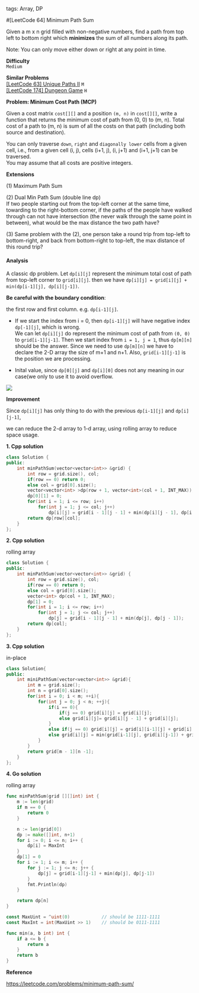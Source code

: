 tags: Array, DP

#[LeetCode 64] Minimum Path Sum

Given a m x n grid filled with non-negative numbers, find a path from top left to bottom right which **minimizes** the sum of all numbers along its path.

Note: You can only move either down or right at any point in time.

**Difficulty**  
`Medium`

**Similar Problems**  
[[LeetCode 63] Unique Paths II]() `M`  
[[LeetCode 174] Dungeon Game]() `H`  


**Problem: Minimum Cost Path (MCP)**

Given a cost matrix `cost[][]` and a position `(m, n)` in `cost[][]`, write a function that returns the minimum cost of path from (0, 0) to (m, n). 
Total cost of a path to (m, n) is sum of all the costs on that path (including both source and destination).   

You can only traverse `down`, `right` and `diagonally lower` cells from a given cell,
i.e., from a given cell (i, j), cells (i+1, j), (i, j+1) and (i+1, j+1) can be traversed.  
You may assume that all costs are positive integers.

**Extensions**

(1) Maximum Path Sum

(2) Dual Min Path Sum (double line dp)   
    If two people starting out from the top-left corner at the same time, towarding to the right-bottom corner, 
    if the paths of the people have walked through can not have intersection (the never walk through the same point in between), 
    what would be the max distance the two path have?

(3) Same problem with the (2), one person take a round trip from top-left to bottom-right, and back from bottom-right to top-left,
    the max distance of this round trip?


#### Analysis

A classic dp problem.
Let `dp[i][j]` represent the minimum total cost of path from top-left corner to `grid[i][j]`.
then we have `dp[i][j] = grid[i][j] + min(dp[i-1][j], dp[i][j-1])`.

**Be careful with the boundary condition**: 

the first row and first column. e.g. `dp[i-1][j]`.  

 * If we start the index from i = 0, then `dp[i-1][j]` will have negative index `dp[-1][j]`, which is wrong.  
We can let `dp[i][j]` do represent the minimum cost of path from `(0, 0)` to `grid[i-1][j-1]`. 
Then we start index from `i = 1, j = 1`, thus `dp[m][n]` should be the answer. Since we need to use `dp[m][n]` we have to declare the 2-D array the size of m+1 and n+1.
Also, `grid[i-1][j-1]` is the position we are processing.

 * Inital value, since `dp[0][j]` and `dp[i][0]` does not any meaning in our case(we only to use it to avoid overflow.


![](http://o8chcdh8l.bkt.clouddn.com/markdown/img/1480317852024.png)

**Improvement**

Since `dp[i][j]` has only thing to do with the previous `dp[i-1][j]` and `dp[i][j-1]`, 

we can reduce the 2-d array to 1-d array, using rolling array to reduce space usage.


**1. Cpp solution**

```cpp
class Solution {
public:
    int minPathSum(vector<vector<int>> &grid) {
        int row = grid.size(), col;
        if(row == 0) return 0;
        else col = grid[0].size();
        vector<vector<int> >dp(row + 1, vector<int>(col + 1, INT_MAX));
        dp[0][1] = 0;
        for(int i = 1; i <= row; i++)
            for(int j = 1; j <= col; j++)
                dp[i][j] = grid[i - 1][j - 1] + min(dp[i][j - 1], dp[i - 1][j]);
        return dp[row][col];
    }
};
```

**2. Cpp solution**

rolling array

```cpp
class Solution {
public:
    int minPathSum(vector<vector<int>> &grid) {
        int row = grid.size(), col;
        if(row == 0) return 0;
        else col = grid[0].size();
        vector<int> dp(col + 1, INT_MAX);
        dp[1] = 0;
        for(int i = 1; i <= row; i++)
            for(int j = 1; j <= col; j++)
                dp[j] = grid[i - 1][j - 1] + min(dp[j], dp[j - 1]);
        return dp[col];
    }
};
```

**3. Cpp solution**

in-place

```cpp
class Solution{
public:
	int miniPathSum(vector<vector<int>> &grid){
		int m = grid.size();
		int n = grid[0].size();
		for(int i = 0; i < m; ++i){
			for(int j = 0; j < n; ++j){
				if(i == 0){
					if(j == 0) grid[i][j] = grid[i][j];
					else grid[i][j]= grid[i][j - 1] + grid[i][j];
				}
				else if(j == 0) grid[i][j] = grid[i][i-1][j] + grid[i][j];
				else grid[i][j] = min(grid[i-1][j], grid[i][j-1]) + grid[i][j];
			}
		}
		return grid[m - 1][n -1];
	}
};
```

**4. Go solution**

rolling array

```go
func minPathSum(grid [][]int) int {
    m := len(grid)
    if m == 0 {
        return 0
    }

    n := len(grid[0])
    dp := make([]int, n+1)
    for i := 0; i <= n; i++ {
        dp[i] = MaxInt
    }
    dp[1] = 0
    for i := 1; i <= m; i++ {
        for j := 1; j <= n; j++ {
            dp[j] = grid[i-1][j-1] + min(dp[j], dp[j-1])
        }
        fmt.Println(dp)
    }

    return dp[n]
}

const MaxUint = ^uint(0)            // should be 1111-1111
const MaxInt = int(MaxUint >> 1)    // should be 0111-1111

func min(a, b int) int {
    if a <= b {
        return a
    }
    return b
}

```

**Reference**

https://leetcode.com/problems/minimum-path-sum/


